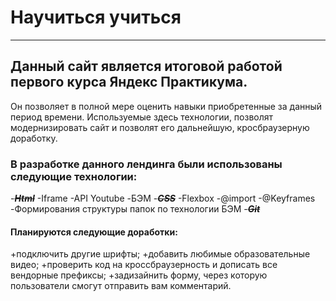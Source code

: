# Научиться учиться
___________________

## Данный сайт является итоговой работой первого курса Яндекс Практикума.

Он позволяет в полной мере оценить навыки приобретенные за данный период времени.
Используемые здесь технологии, позволят модернизировать сайт и позволят его дальнейшую, кросбраузерную доработку.

### В разработке данного лендинга были использованы следующие технологии:
-~~*__Html__*~~
    -Iframe
        -API Youtube
            -БЭМ
-~~*__CSS__*~~
    -Flexbox
        -@import
            -@Keyframes
                -Формирования структуры папок по технологии БЭМ
-~~*__Git__*~~

#### Планируются следующие доработки:
+подключить другие шрифты;
+добавить любимые образовательные видео;
+проверить код на кроссбраузерность и дописать все вендорные префиксы;
+задизайнить форму, через которую пользователи смогут отправить вам комментарий.
